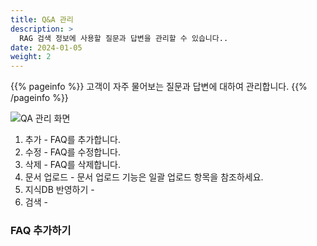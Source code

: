 ```yaml
---
title: Q&A 관리
description: >
  RAG 검색 정보에 사용할 질문과 답변을 관리할 수 있습니다..
date: 2024-01-05
weight: 2
---
```


{{% pageinfo %}}
고객이 자주 물어보는 질문과 답변에 대하여 관리합니다.
{{% /pageinfo %}}

![QA 관리 화면](/docs/tasks/image.png)

1. 추가 - FAQ를 추가합니다. 
2. 수정 - FAQ를 수정합니다.
3. 삭제 - FAQ를 삭제합니다.
4. 문서 업로드 - 문서 업로드 기능은 일괄 업로드 항목을 참조하세요.
5. 지식DB 반영하기 -  
6. 검색 - 

### FAQ 추가하기



